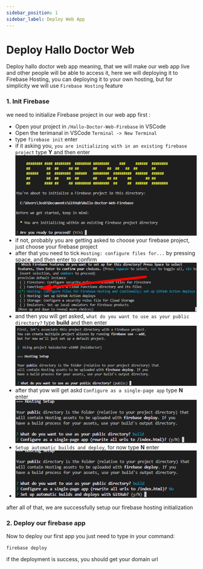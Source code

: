 ```yaml
---
sidebar_position: 1
sidebar_label: Deploy Web App
---
```


# Deploy Hallo Doctor Web

Deploy hallo doctor web app meaning, that we will make our web app live and other people will be able to access it,
here we will deploying it to Firebase Hosting, you can deploying it to your own hosting, but for simplicity we will use `Firebase Hosting` feature

### 1. Init Firebase

we need to initialize Firebase project in our web app first : 

- Open your project in `/Hallo-Doctor-Web-Firebase` in VSCode
- Open the terimanal in VSCode `Terminal -> New Terminal`
- type `firebase init` enter
- if it asking you, `you are initializing with in an existing firebase project` type **Y** and then enter
![hosting1](assets/hosting1.png)
- if not, probably you are getting asked to choose your firebase project, just choose your firebase project
- after that you need to tick `Hosting: configure files for...` by pressing space, and then enter to confirm
![hosting2](assets/hosting5.png)
- and then you will get asked, `what do you want to use as your public directory?` type **build** and then enter
![hosting3](assets/hosting2.png)
- after that yow will get askd `Configure as a single-page app` type **N** enter
![hosting4](assets/hosting3.png)
- `Setup automatic builds and deploy`, for now type **N** enter
- ![hosting4](assets/hosting4.png)

after all of that, we are successfully setup our firebase hosting initialization

### 2. Deploy our firebase app

Now to deploy our first app you just need to type in your command:

```npm
firebase deploy
```

if the deployment is success, you should get your domain url